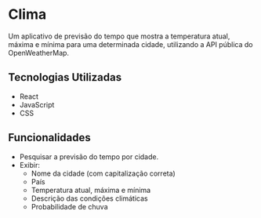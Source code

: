 # Clima

Um aplicativo de previsão do tempo que mostra a temperatura atual, máxima e mínima para uma determinada cidade, utilizando a API pública do OpenWeatherMap.

## Tecnologias Utilizadas

- React
- JavaScript
- CSS 

## Funcionalidades

- Pesquisar a previsão do tempo por cidade.
- Exibir:
  - Nome da cidade (com capitalização correta)
  - País
  - Temperatura atual, máxima e mínima
  - Descrição das condições climáticas
  - Probabilidade de chuva

